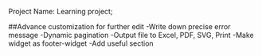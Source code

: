 Project Name: Learning project;


##Advance customization for further edit
-Write down precise error message
-Dynamic pagination
-Output file to Excel, PDF, SVG, Print
-Make widget as footer-widget
-Add useful section